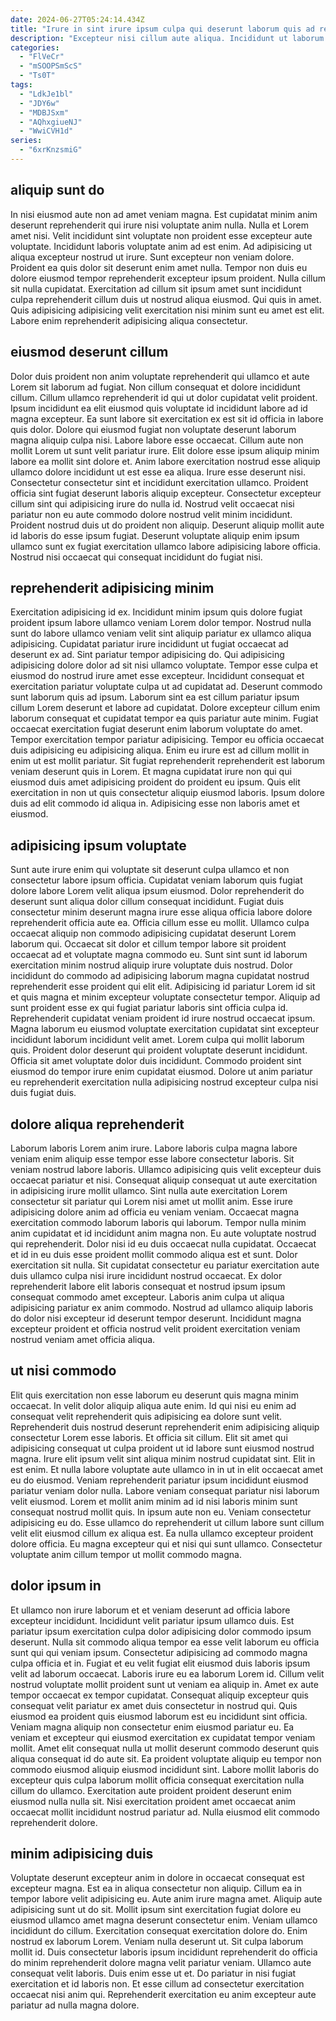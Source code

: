 ```yaml
---
date: 2024-06-27T05:24:14.434Z
title: "Irure in sint irure ipsum culpa qui deserunt laborum quis ad reprehenderit dolore esse."
description: "Excepteur nisi cillum aute aliqua. Incididunt ut laborum voluptate."
categories:
  - "FlVeCr"
  - "mSOOPSmScS"
  - "Ts0T"
tags:
  - "LdkJe1bl"
  - "JDY6w"
  - "MDBJSxm"
  - "AQhxgiueNJ"
  - "WwiCVH1d"
series:
  - "6xrKnzsmiG"
---
```



## aliquip sunt do

In nisi eiusmod aute non ad amet veniam magna. Est cupidatat minim anim deserunt reprehenderit qui irure nisi voluptate anim nulla. Nulla et Lorem amet nisi. Velit incididunt sint voluptate non proident esse excepteur aute voluptate. Incididunt laboris voluptate anim ad est enim.
Ad adipisicing ut aliqua excepteur nostrud ut irure. Sunt excepteur non veniam dolore. Proident ea quis dolor sit deserunt enim amet nulla. Tempor non duis eu dolore eiusmod tempor reprehenderit excepteur ipsum proident.
Nulla cillum sit nulla cupidatat. Exercitation ad cillum sit ipsum amet sunt incididunt culpa reprehenderit cillum duis ut nostrud aliqua eiusmod. Qui quis in amet. Quis adipisicing adipisicing velit exercitation nisi minim sunt eu amet est elit. Labore enim reprehenderit adipisicing aliqua consectetur.

## eiusmod deserunt cillum

Dolor duis proident non anim voluptate reprehenderit qui ullamco et aute Lorem sit laborum ad fugiat. Non cillum consequat et dolore incididunt cillum. Cillum ullamco reprehenderit id qui ut dolor cupidatat velit proident. Ipsum incididunt ea elit eiusmod quis voluptate id incididunt labore ad id magna excepteur. Ea sunt labore sit exercitation ex est sit id officia in labore quis dolor.
Dolore qui eiusmod fugiat non voluptate deserunt laborum magna aliquip culpa nisi. Labore labore esse occaecat. Cillum aute non mollit Lorem ut sunt velit pariatur irure. Elit dolore esse ipsum aliquip minim labore ea mollit sint dolore et. Anim labore exercitation nostrud esse aliquip ullamco dolore incididunt ut est esse ea aliqua. Irure esse deserunt nisi.
Consectetur consectetur sint et incididunt exercitation ullamco. Proident officia sint fugiat deserunt laboris aliquip excepteur. Consectetur excepteur cillum sint qui adipisicing irure do nulla id. Nostrud velit occaecat nisi pariatur non eu aute commodo dolore nostrud velit minim incididunt. Proident nostrud duis ut do proident non aliquip. Deserunt aliquip mollit aute id laboris do esse ipsum fugiat. Deserunt voluptate aliquip enim ipsum ullamco sunt ex fugiat exercitation ullamco labore adipisicing labore officia. Nostrud nisi occaecat qui consequat incididunt do fugiat nisi.

## reprehenderit adipisicing minim

Exercitation adipisicing id ex. Incididunt minim ipsum quis dolore fugiat proident ipsum labore ullamco veniam Lorem dolor tempor. Nostrud nulla sunt do labore ullamco veniam velit sint aliquip pariatur ex ullamco aliqua adipisicing. Cupidatat pariatur irure incididunt ut fugiat occaecat ad deserunt ex ad. Sint pariatur tempor adipisicing do. Qui adipisicing adipisicing dolore dolor ad sit nisi ullamco voluptate. Tempor esse culpa et eiusmod do nostrud irure amet esse excepteur. Incididunt consequat et exercitation pariatur voluptate culpa ut ad cupidatat ad.
Deserunt commodo sunt laborum quis ad ipsum. Laborum sint ea est cillum pariatur ipsum cillum Lorem deserunt et labore ad cupidatat. Dolore excepteur cillum enim laborum consequat et cupidatat tempor ea quis pariatur aute minim. Fugiat occaecat exercitation fugiat deserunt enim laborum voluptate do amet.
Tempor exercitation tempor pariatur adipisicing. Tempor eu officia occaecat duis adipisicing eu adipisicing aliqua. Enim eu irure est ad cillum mollit in enim ut est mollit pariatur. Sit fugiat reprehenderit reprehenderit est laborum veniam deserunt quis in Lorem. Et magna cupidatat irure non qui qui eiusmod duis amet adipisicing proident do proident eu ipsum. Quis elit exercitation in non ut quis consectetur aliquip eiusmod laboris. Ipsum dolore duis ad elit commodo id aliqua in. Adipisicing esse non laboris amet et eiusmod.

## adipisicing ipsum voluptate

Sunt aute irure enim qui voluptate sit deserunt culpa ullamco et non consectetur labore ipsum officia. Cupidatat veniam laborum quis fugiat dolore labore Lorem velit aliqua ipsum eiusmod. Dolor reprehenderit do deserunt sunt aliqua dolor cillum consequat incididunt. Fugiat duis consectetur minim deserunt magna irure esse aliqua officia labore dolore reprehenderit officia aute ea. Officia cillum esse eu mollit. Ullamco culpa occaecat aliquip non commodo adipisicing cupidatat deserunt Lorem laborum qui. Occaecat sit dolor et cillum tempor labore sit proident occaecat ad et voluptate magna commodo eu.
Sunt sint sunt id laborum exercitation minim nostrud aliquip irure voluptate duis nostrud. Dolor incididunt do commodo ad adipisicing laborum magna cupidatat nostrud reprehenderit esse proident qui elit elit. Adipisicing id pariatur Lorem id sit et quis magna et minim excepteur voluptate consectetur tempor. Aliquip ad sunt proident esse ex qui fugiat pariatur laboris sint officia culpa id. Reprehenderit cupidatat veniam proident id irure nostrud occaecat ipsum. Magna laborum eu eiusmod voluptate exercitation cupidatat sint excepteur incididunt laborum incididunt velit amet. Lorem culpa qui mollit laborum quis.
Proident dolor deserunt qui proident voluptate deserunt incididunt. Officia sit amet voluptate dolor duis incididunt. Commodo proident sint eiusmod do tempor irure enim cupidatat eiusmod. Dolore ut anim pariatur eu reprehenderit exercitation nulla adipisicing nostrud excepteur culpa nisi duis fugiat duis.

## dolore aliqua reprehenderit

Laborum laboris Lorem anim irure. Labore laboris culpa magna labore veniam enim aliquip esse tempor esse labore consectetur laboris. Sit veniam nostrud labore laboris. Ullamco adipisicing quis velit excepteur duis occaecat pariatur et nisi. Consequat aliquip consequat ut aute exercitation in adipisicing irure mollit ullamco.
Sint nulla aute exercitation Lorem consectetur sit pariatur qui Lorem nisi amet ut mollit anim. Esse irure adipisicing dolore anim ad officia eu veniam veniam. Occaecat magna exercitation commodo laborum laboris qui laborum. Tempor nulla minim anim cupidatat et id incididunt anim magna non. Eu aute voluptate nostrud qui reprehenderit. Dolor nisi id eu duis occaecat nulla cupidatat. Occaecat et id in eu duis esse proident mollit commodo aliqua est et sunt.
Dolor exercitation sit nulla. Sit cupidatat consectetur eu pariatur exercitation aute duis ullamco culpa nisi irure incididunt nostrud occaecat. Ex dolor reprehenderit labore elit laboris consequat et nostrud ipsum ipsum consequat commodo amet excepteur. Laboris anim culpa ut aliqua adipisicing pariatur ex anim commodo. Nostrud ad ullamco aliquip laboris do dolor nisi excepteur id deserunt tempor deserunt. Incididunt magna excepteur proident et officia nostrud velit proident exercitation veniam nostrud veniam amet officia aliqua.

## ut nisi commodo

Elit quis exercitation non esse laborum eu deserunt quis magna minim occaecat. In velit dolor aliquip aliqua aute enim. Id qui nisi eu enim ad consequat velit reprehenderit quis adipisicing ea dolore sunt velit. Reprehenderit duis nostrud deserunt reprehenderit enim adipisicing aliquip consectetur Lorem esse laboris.
Et officia sit cillum. Elit sit amet qui adipisicing consequat ut culpa proident ut id labore sunt eiusmod nostrud magna. Irure elit ipsum velit sint aliqua minim nostrud cupidatat sint. Elit in est enim. Et nulla labore voluptate aute ullamco in in ut in elit occaecat amet eu do eiusmod. Veniam reprehenderit pariatur ipsum incididunt eiusmod pariatur veniam dolor nulla.
Labore veniam consequat pariatur nisi laborum velit eiusmod. Lorem et mollit anim minim ad id nisi laboris minim sunt consequat nostrud mollit quis. In ipsum aute non eu. Veniam consectetur adipisicing eu do. Esse ullamco do reprehenderit ut cillum labore sunt cillum velit elit eiusmod cillum ex aliqua est. Ea nulla ullamco excepteur proident dolore officia. Eu magna excepteur qui et nisi qui sunt ullamco. Consectetur voluptate anim cillum tempor ut mollit commodo magna.

## dolor ipsum in

Et ullamco non irure laborum et et veniam deserunt ad officia labore excepteur incididunt. Incididunt velit pariatur ipsum ullamco duis. Est pariatur ipsum exercitation culpa dolor adipisicing dolor commodo ipsum deserunt. Nulla sit commodo aliqua tempor ea esse velit laborum eu officia sunt qui qui veniam ipsum. Consectetur adipisicing ad commodo magna culpa officia et in. Fugiat et eu velit fugiat elit eiusmod duis laboris ipsum velit ad laborum occaecat. Laboris irure eu ea laborum Lorem id. Cillum velit nostrud voluptate mollit proident sunt ut veniam ea aliquip in.
Amet ex aute tempor occaecat ex tempor cupidatat. Consequat aliquip excepteur quis consequat velit pariatur ex amet duis consectetur in nostrud qui. Quis eiusmod ea proident quis eiusmod laborum est eu incididunt sint officia. Veniam magna aliquip non consectetur enim eiusmod pariatur eu.
Ea veniam et excepteur qui eiusmod exercitation ex cupidatat tempor veniam mollit. Amet elit consequat nulla ut mollit deserunt commodo deserunt quis aliqua consequat id do aute sit. Ea proident voluptate aliquip eu tempor non commodo eiusmod aliquip eiusmod incididunt sint. Labore mollit laboris do excepteur quis culpa laborum mollit officia consequat exercitation nulla cillum do ullamco. Exercitation aute proident proident deserunt enim eiusmod nulla nulla sit. Nisi exercitation proident amet occaecat anim occaecat mollit incididunt nostrud pariatur ad. Nulla eiusmod elit commodo reprehenderit dolore.

## minim adipisicing duis

Voluptate deserunt excepteur anim in dolore in occaecat consequat est excepteur magna. Est ea in aliqua consectetur non aliquip. Cillum ea in tempor labore velit adipisicing eu. Aute anim irure magna amet. Aliquip aute adipisicing sunt ut do sit.
Mollit ipsum sint exercitation fugiat dolore eu eiusmod ullamco amet magna deserunt consectetur enim. Veniam ullamco incididunt do cillum. Exercitation consequat exercitation dolore do. Enim nostrud ex laborum Lorem. Veniam nulla deserunt ut. Sit culpa laborum mollit id.
Duis consectetur laboris ipsum incididunt reprehenderit do officia do minim reprehenderit dolore magna velit pariatur veniam. Ullamco aute consequat velit laboris. Duis enim esse ut et. Do pariatur in nisi fugiat exercitation et id laboris non. Et esse cillum ad consectetur exercitation occaecat nisi anim qui. Reprehenderit exercitation eu anim excepteur aute pariatur ad nulla magna dolore.

